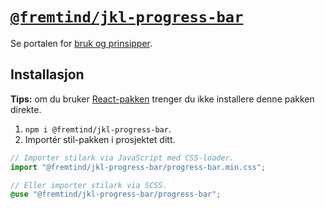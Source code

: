 # [`@fremtind/jkl-progress-bar`](https://jokul.fremtind.no/komponenter/progressbar)

Se portalen for [bruk og prinsipper](https://jokul.fremtind.no/komponenter/progressbar).

## Installasjon

**Tips:** om du bruker [React-pakken](../progress-bar-react/) trenger du ikke installere denne pakken direkte.

1. `npm i @fremtind/jkl-progress-bar`.
2. Importér stil-pakken i prosjektet ditt.

```js
// Importer stilark via JavaScript med CSS-loader.
import "@fremtind/jkl-progress-bar/progress-bar.min.css";
```

```scss
// Eller importer stilark via SCSS.
@use "@fremtind/jkl-progress-bar/progress-bar";
```
